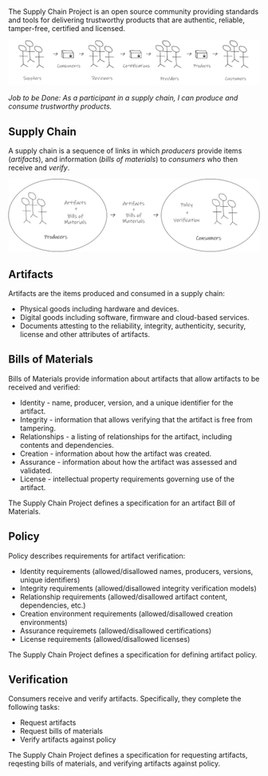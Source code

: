 The Supply Chain Project is an open source community providing standards and tools for delivering trustworthy products that are authentic, reliable, tamper-free, certified and licensed.

![Supply Chain Project Overview](SupplyChainProjectOverview.png)

_Job to be Done: As a participant in a supply chain, I can produce and consume trustworthy products._

## Supply Chain

A supply chain is a sequence of links in which _producers_ provide items (_artifacts_), and information (_bills of materials_) to _consumers_ who then receive and _verify_.

![Supply Chain Project Concepts](SupplyChainProjectConcepts.png)

## Artifacts
Artifacts are the items produced and consumed in a supply chain:

* Physical goods including hardware and devices.
* Digital goods including software, firmware and cloud-based services.
* Documents attesting to the reliability, integrity, authenticity, security, license and other attributes of artifacts.

## Bills of Materials
Bills of Materials provide information about artifacts that allow artifacts to be received and verified:

* Identity - name, producer, version, and a unique identifier for the artifact.
* Integrity - information that allows verifying that the artifact is free from tampering.
* Relationships - a listing of relationships for the artifact, including contents and dependencies.
* Creation - information about how the artifact was created.
* Assurance - information about how the artifact was assessed and validated.
* License - intellectual property requirements governing use of the artifact.

The Supply Chain Project defines a specification for an artifact Bill of Materials.

## Policy

Policy describes requirements for artifact verification:

* Identity requirements (allowed/disallowed names, producers, versions, unique identifiers)
* Integrity requirements (allowed/disallowed integrity verification models) 
* Relationship requirements (allowed/disallowed artifact content, dependencies, etc.)
* Creation environment requirements (allowed/disallowed creation environments)
* Assurance requiremets (allowed/disallowed certifications)
* License requirements (allowed/disallowed licenses)

The Supply Chain Project defines a specification for defining artifact policy.

## Verification

Consumers receive and verify artifacts. Specifically, they complete the following tasks:

* Request artifacts
* Request bills of materials
* Verify artifacts against policy

The Supply Chain Project defines a specification for requesting artifacts, reqesting bills of materials, and verifying artifacts against policy.
